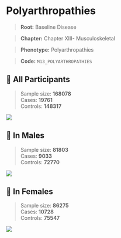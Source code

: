 # Polyarthropathies

> **Root:** Baseline Disease  

> **Chapter:** Chapter XIII- Musculoskeletal  

> **Phenotype:** Polyarthropathies  

> **Code:** `M13_POLYARTHROPATHIES`

## 🧪 All Participants  
> Sample size: **168078**  
> Cases: **19761**  
> Controls: **148317**
<img src="/Disease/Figures/ALL/Incidence/M13_POLYARTHROPATHIES.png"/>
<CsvTable src="/Disease_Data/ALL/Incidence/COX_M13_POLYARTHROPATHIES.csv" label="🔍 View full results" />

## 👨 In Males  
> Sample size: **81803**  
> Cases: **9033**  
> Controls: **72770**
<img src="/Disease/Figures/Male/Incidence/M13_POLYARTHROPATHIES.png"/>
<CsvTable src="/Disease_Data/Male/Incidence/COX_M13_POLYARTHROPATHIES.csv" label="🔍 View full results" />

## 👩 In Females  
> Sample size: **86275**  
> Cases: **10728**  
> Controls: **75547**
<img src="/Disease/Figures/Female/Incidence/M13_POLYARTHROPATHIES.png"/>
<CsvTable src="/Disease_Data/Female/Incidence/COX_M13_POLYARTHROPATHIES.csv" label="🔍 View full results" />
